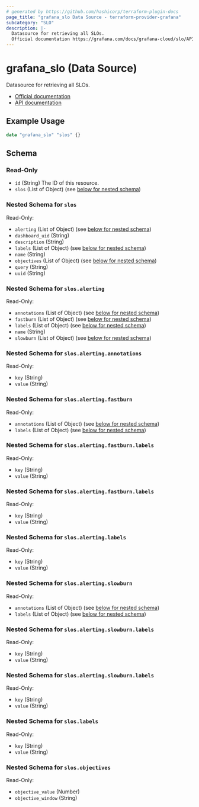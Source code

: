 ```yaml
---
# generated by https://github.com/hashicorp/terraform-plugin-docs
page_title: "grafana_slo Data Source - terraform-provider-grafana"
subcategory: "SLO"
description: |-
  Datasource for retrieving all SLOs.
  Official documentation https://grafana.com/docs/grafana-cloud/slo/API documentation https://grafana.com/docs/grafana-cloud/slo/api/
---
```


# grafana_slo (Data Source)

Datasource for retrieving all SLOs.
		
* [Official documentation](https://grafana.com/docs/grafana-cloud/slo/)
* [API documentation](https://grafana.com/docs/grafana-cloud/slo/api/)

## Example Usage

```terraform
data "grafana_slo" "slos" {}
```

<!-- schema generated by tfplugindocs -->
## Schema

### Read-Only

- `id` (String) The ID of this resource.
- `slos` (List of Object) (see [below for nested schema](#nestedatt--slos))

<a id="nestedatt--slos"></a>
### Nested Schema for `slos`

Read-Only:

- `alerting` (List of Object) (see [below for nested schema](#nestedobjatt--slos--alerting))
- `dashboard_uid` (String)
- `description` (String)
- `labels` (List of Object) (see [below for nested schema](#nestedobjatt--slos--labels))
- `name` (String)
- `objectives` (List of Object) (see [below for nested schema](#nestedobjatt--slos--objectives))
- `query` (String)
- `uuid` (String)

<a id="nestedobjatt--slos--alerting"></a>
### Nested Schema for `slos.alerting`

Read-Only:

- `annotations` (List of Object) (see [below for nested schema](#nestedobjatt--slos--alerting--annotations))
- `fastburn` (List of Object) (see [below for nested schema](#nestedobjatt--slos--alerting--fastburn))
- `labels` (List of Object) (see [below for nested schema](#nestedobjatt--slos--alerting--labels))
- `name` (String)
- `slowburn` (List of Object) (see [below for nested schema](#nestedobjatt--slos--alerting--slowburn))

<a id="nestedobjatt--slos--alerting--annotations"></a>
### Nested Schema for `slos.alerting.annotations`

Read-Only:

- `key` (String)
- `value` (String)


<a id="nestedobjatt--slos--alerting--fastburn"></a>
### Nested Schema for `slos.alerting.fastburn`

Read-Only:

- `annotations` (List of Object) (see [below for nested schema](#nestedobjatt--slos--alerting--fastburn--annotations))
- `labels` (List of Object) (see [below for nested schema](#nestedobjatt--slos--alerting--fastburn--labels))

<a id="nestedobjatt--slos--alerting--fastburn--annotations"></a>
### Nested Schema for `slos.alerting.fastburn.labels`

Read-Only:

- `key` (String)
- `value` (String)


<a id="nestedobjatt--slos--alerting--fastburn--labels"></a>
### Nested Schema for `slos.alerting.fastburn.labels`

Read-Only:

- `key` (String)
- `value` (String)



<a id="nestedobjatt--slos--alerting--labels"></a>
### Nested Schema for `slos.alerting.labels`

Read-Only:

- `key` (String)
- `value` (String)


<a id="nestedobjatt--slos--alerting--slowburn"></a>
### Nested Schema for `slos.alerting.slowburn`

Read-Only:

- `annotations` (List of Object) (see [below for nested schema](#nestedobjatt--slos--alerting--slowburn--annotations))
- `labels` (List of Object) (see [below for nested schema](#nestedobjatt--slos--alerting--slowburn--labels))

<a id="nestedobjatt--slos--alerting--slowburn--annotations"></a>
### Nested Schema for `slos.alerting.slowburn.labels`

Read-Only:

- `key` (String)
- `value` (String)


<a id="nestedobjatt--slos--alerting--slowburn--labels"></a>
### Nested Schema for `slos.alerting.slowburn.labels`

Read-Only:

- `key` (String)
- `value` (String)




<a id="nestedobjatt--slos--labels"></a>
### Nested Schema for `slos.labels`

Read-Only:

- `key` (String)
- `value` (String)


<a id="nestedobjatt--slos--objectives"></a>
### Nested Schema for `slos.objectives`

Read-Only:

- `objective_value` (Number)
- `objective_window` (String)


